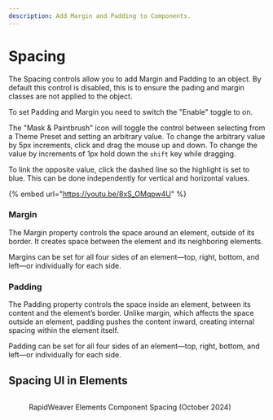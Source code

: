 ```yaml
---
description: Add Margin and Padding to Components.
---
```


# Spacing

The Spacing controls allow you to add Margin and Padding to an object. By default this control is disabled, this is to ensure the pading and margin classes are not applied to the object.

To set Padding and Margin you need to switch the "Enable" toggle to on.&#x20;

The "Mask & Paintbrush" icon will toggle the control between selecting from a Theme Preset and setting an arbitrary value. To change the arbitrary value by 5px increments, click and drag the mouse up and down. To change the value by increments of 1px hold down the `shift` key while dragging.

To link the opposite value, click the dashed line so the highlight is set to blue. This can be done independently for vertical and horizontal values.

{% embed url="https://youtu.be/8xS_OMqpw4U" %}

### Margin

The Margin property controls the space around an element, outside of its border. It creates space between the element and its neighboring elements.

Margins can be set for all four sides of an element—top, right, bottom, and left—or individually for each side.

### Padding

The Padding property controls the space inside an element, between its content and the element’s border. Unlike margin, which affects the space outside an element, padding pushes the content inward, creating internal spacing within the element itself.

Padding can be set for all four sides of an element—top, right, bottom, and left—or individually for each side.

## Spacing UI in Elements

<figure><img src="../../../.gitbook/assets/CleanShot 2024-10-16 at 3 .05.02@2x.png" alt=""><figcaption><p>RapidWeaver Elements Component Spacing (October 2024)</p></figcaption></figure>
